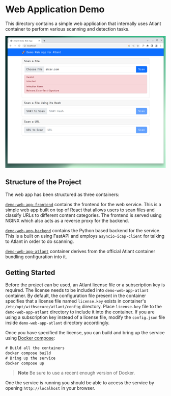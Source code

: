 # Web Application Demo

This directory contains a simple web application that internally uses Atlant
container to perform various scanning and detection tasks.

![screenshot](screenshot.png "Web application demo")

## Structure of the Project

The web app has been structured as three containers:

[`demo-web-app-frontend`](demo-web-app-frontend) contains the frontend for the
web service. This is a simple web app built on top of React that allows users to
scan files and classify URLs to different content categories. The frontend is
served using NGINX which also acts as a reverse proxy for the backend.

[`demo-web-app-backend`](demo-web-app-backend) contains the Python based backend
for the service. This is a built on using FastAPI and employs
`asyncio-icap-client` for talking to Atlant in order to do scanning.

[`demo-web-app-atlant`](demo-web-app-atlant) container derives from the official
Atlant container bundling configuration into it.

## Getting Started

Before the project can be used, an Atlant license file or a subscription key is
required. The license needs to be included into `demo-web-app-atlant` container.
By default, the configuration file present in the container specifies that a
license file named `license.key` exists in container's
`/etc/opt/withsecure/atlant/config` directory. Place `license.key` file to the
`demo-web-app-atlant` directory to include it into the container. If you are
using a subscription key instead of a license file, modify the `config.json`
file inside `demo-web-app-atlant` directory accordingly.

Once you have specified the license, you can build and bring up the service
using [Docker compose](https://docs.docker.com/compose/):

```
# Build all the containers
docker compose build
# Bring up the service
docker compose up
```

> **Note**
> Be sure to use a recent enough version of Docker.

One the service is running you should be able to access the service by opening
`http://localhost` in your browser.
